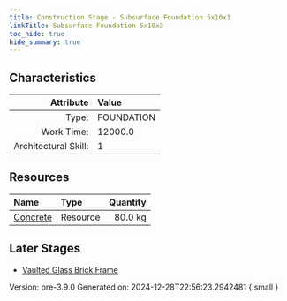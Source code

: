 ```yaml
---
title: Construction Stage - Subsurface Foundation 5x10x3
linkTitle: Subsurface Foundation 5x10x3
toc_hide: true
hide_summary: true
---
```


## Characteristics

| Attribute      | Value |
|--------:|:------|
|Type:|FOUNDATION|
|Work Time:|12000.0|
|Architectural Skill:|1|

## Resources

| Name | Type | Quantity |
|:-----|:-----|-----:|
|[Concrete](/docs/definitions/resource/concrete)|Resource|80.0 kg|

## Later Stages
- [Vaulted Glass Brick Frame](/docs/definitions/construction/vaulted-glass-brick-frame)


Version: pre-3.9.0 Generated on: 2024-12-28T22:56:23.2942481
{.small }